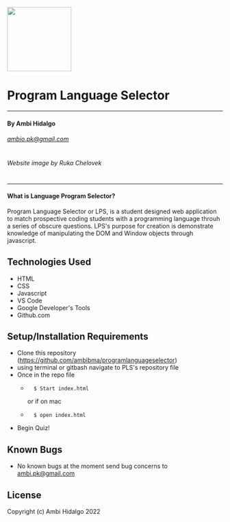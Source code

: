 <img src="https://user-images.githubusercontent.com/115340658/200135567-257894ab-bb76-44d6-adb3-427fecb75d09.png" width="auto" height="150px">

# Program Language Selector 
---
#### By Ambi Hidalgo 
###### ambio.pk@gmail.com
#
###### Website image by Ruka Chelovek
#
---

#### What is Language Program Selector?
Program Language Selector or LPS, is a student designed web application to match prospective coding students with a programming language throuh a series of obscure questions. LPS's purpose for creation is demonstrate knowledge of manipulating the DOM and Window objects through javascript.

## Technologies Used

* HTML
* CSS
* Javascript
* VS Code
* Google Developer's Tools
* Github.com

## Setup/Installation Requirements

* Clone this repository (https://github.com/ambibma/programlanguageselector)
* using terminal or gitbash navigate to PLS's repository file
* Once in the repo file 
    *       $ Start index.html
        or if on mac
    *       $ open index.html
* Begin Quiz!

## Known Bugs

* No known bugs at the moment
send bug concerns to ambi.pk@gmail.com

## License


Copyright (c) Ambi Hidalgo 2022

